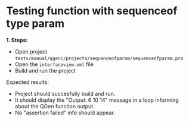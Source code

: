 # Testing function with sequenceof type param

**1. Steps:**

* Open project `tests/manual/qgenc/projects/sequenceofparam/sequenceofparam.pro`
* Open the `interfaceview.xml` file
* Build and run the project

Expected results:

* Project should succesfully build and run.
* It should display the "Output: 6 10 14" message in a loop informing about the QGen function output.
* No "assertion failed" info should appear.
